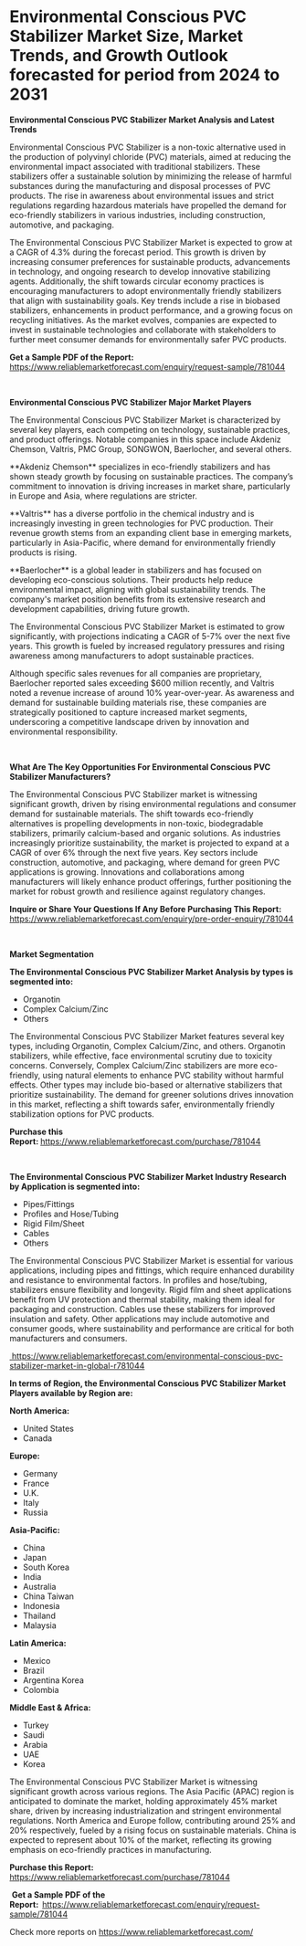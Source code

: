 <p><h1>Environmental Conscious PVC Stabilizer Market Size, Market Trends, and Growth Outlook forecasted for period from 2024 to 2031</h1></p><p><strong>Environmental Conscious PVC Stabilizer Market Analysis and Latest Trends</strong></p>
<p><p>Environmental Conscious PVC Stabilizer is a non-toxic alternative used in the production of polyvinyl chloride (PVC) materials, aimed at reducing the environmental impact associated with traditional stabilizers. These stabilizers offer a sustainable solution by minimizing the release of harmful substances during the manufacturing and disposal processes of PVC products. The rise in awareness about environmental issues and strict regulations regarding hazardous materials have propelled the demand for eco-friendly stabilizers in various industries, including construction, automotive, and packaging.</p><p>The Environmental Conscious PVC Stabilizer Market is expected to grow at a CAGR of 4.3% during the forecast period. This growth is driven by increasing consumer preferences for sustainable products, advancements in technology, and ongoing research to develop innovative stabilizing agents. Additionally, the shift towards circular economy practices is encouraging manufacturers to adopt environmentally friendly stabilizers that align with sustainability goals. Key trends include a rise in biobased stabilizers, enhancements in product performance, and a growing focus on recycling initiatives. As the market evolves, companies are expected to invest in sustainable technologies and collaborate with stakeholders to further meet consumer demands for environmentally safer PVC products.</p></p>
<p><strong>Get a Sample PDF of the Report:&nbsp;</strong> <a href="https://www.reliablemarketforecast.com/enquiry/request-sample/781044?utm_campaign=1832&utm_medium=2&utm_source=Github&utm_content=ia&utm_term=30122024&utm_id=environmental-conscious-pvc-stabilizer">https://www.reliablemarketforecast.com/enquiry/request-sample/781044</a></p>
<p>&nbsp;</p>
<p><strong>Environmental Conscious PVC Stabilizer Major Market Players</strong></p>
<p><p>The Environmental Conscious PVC Stabilizer Market is characterized by several key players, each competing on technology, sustainable practices, and product offerings. Notable companies in this space include Akdeniz Chemson, Valtris, PMC Group, SONGWON, Baerlocher, and several others.</p><p>**Akdeniz Chemson** specializes in eco-friendly stabilizers and has shown steady growth by focusing on sustainable practices. The company’s commitment to innovation is driving increases in market share, particularly in Europe and Asia, where regulations are stricter.</p><p>**Valtris** has a diverse portfolio in the chemical industry and is increasingly investing in green technologies for PVC production. Their revenue growth stems from an expanding client base in emerging markets, particularly in Asia-Pacific, where demand for environmentally friendly products is rising.</p><p>**Baerlocher** is a global leader in stabilizers and has focused on developing eco-conscious solutions. Their products help reduce environmental impact, aligning with global sustainability trends. The company's market position benefits from its extensive research and development capabilities, driving future growth.</p><p>The Environmental Conscious PVC Stabilizer Market is estimated to grow significantly, with projections indicating a CAGR of 5-7% over the next five years. This growth is fueled by increased regulatory pressures and rising awareness among manufacturers to adopt sustainable practices.</p><p>Although specific sales revenues for all companies are proprietary, Baerlocher reported sales exceeding $600 million recently, and Valtris noted a revenue increase of around 10% year-over-year. As awareness and demand for sustainable building materials rise, these companies are strategically positioned to capture increased market segments, underscoring a competitive landscape driven by innovation and environmental responsibility.</p></p>
<p>&nbsp;</p>
<p><strong>What Are The Key Opportunities For Environmental Conscious PVC Stabilizer Manufacturers?</strong></p>
<p><p>The Environmental Conscious PVC Stabilizer market is witnessing significant growth, driven by rising environmental regulations and consumer demand for sustainable materials. The shift towards eco-friendly alternatives is propelling developments in non-toxic, biodegradable stabilizers, primarily calcium-based and organic solutions. As industries increasingly prioritize sustainability, the market is projected to expand at a CAGR of over 6% through the next five years. Key sectors include construction, automotive, and packaging, where demand for green PVC applications is growing. Innovations and collaborations among manufacturers will likely enhance product offerings, further positioning the market for robust growth and resilience against regulatory changes.</p></p>
<p><strong>Inquire or Share Your Questions If Any Before Purchasing This Report:</strong> <a href="https://www.reliablemarketforecast.com/enquiry/pre-order-enquiry/781044?utm_campaign=1832&utm_medium=2&utm_source=Github&utm_content=ia&utm_term=30122024&utm_id=environmental-conscious-pvc-stabilizer">https://www.reliablemarketforecast.com/enquiry/pre-order-enquiry/781044</a></p>
<p>&nbsp;</p>
<p><strong>Market Segmentation</strong></p>
<p><strong>The Environmental Conscious PVC Stabilizer Market Analysis by types is segmented into:</strong></p>
<p><ul><li>Organotin</li><li>Complex Calcium/Zinc</li><li>Others</li></ul></p>
<p><p>The Environmental Conscious PVC Stabilizer Market features several key types, including Organotin, Complex Calcium/Zinc, and others. Organotin stabilizers, while effective, face environmental scrutiny due to toxicity concerns. Conversely, Complex Calcium/Zinc stabilizers are more eco-friendly, using natural elements to enhance PVC stability without harmful effects. Other types may include bio-based or alternative stabilizers that prioritize sustainability. The demand for greener solutions drives innovation in this market, reflecting a shift towards safer, environmentally friendly stabilization options for PVC products.</p></p>
<p><strong>Purchase this Report:&nbsp;</strong><a href="https://www.reliablemarketforecast.com/purchase/781044?utm_campaign=1832&utm_medium=2&utm_source=Github&utm_content=ia&utm_term=30122024&utm_id=environmental-conscious-pvc-stabilizer">https://www.reliablemarketforecast.com/purchase/781044</a></p>
<p>&nbsp;</p>
<p><strong>The Environmental Conscious PVC Stabilizer Market Industry Research by Application is segmented into:</strong></p>
<p><ul><li>Pipes/Fittings</li><li>Profiles and Hose/Tubing</li><li>Rigid Film/Sheet</li><li>Cables</li><li>Others</li></ul></p>
<p><p>The Environmental Conscious PVC Stabilizer Market is essential for various applications, including pipes and fittings, which require enhanced durability and resistance to environmental factors. In profiles and hose/tubing, stabilizers ensure flexibility and longevity. Rigid film and sheet applications benefit from UV protection and thermal stability, making them ideal for packaging and construction. Cables use these stabilizers for improved insulation and safety. Other applications may include automotive and consumer goods, where sustainability and performance are critical for both manufacturers and consumers.</p></p>
<p><a href="https://www.reliablemarketforecast.com/environmental-conscious-pvc-stabilizer-market-in-global-r781044?utm_campaign=1832&utm_medium=2&utm_source=Github&utm_content=ia&utm_term=30122024&utm_id=environmental-conscious-pvc-stabilizer">&nbsp;https://www.reliablemarketforecast.com/environmental-conscious-pvc-stabilizer-market-in-global-r781044</a></p>
<p><strong>In terms of Region, the Environmental Conscious PVC Stabilizer Market Players available by Region are:</strong></p>
<p>
    <p> <strong> North America: </strong>
        <ul>
            <li>United States</li>
            <li>Canada</li>
        </ul>
        </p> 
    <p> <strong> Europe: </strong>
        <ul>
            <li>Germany</li>
            <li>France</li>
            <li>U.K.</li>
            <li>Italy</li>
            <li>Russia</li>
        </ul>
        </p> 
    <p> <strong> Asia-Pacific: </strong>
        <ul>
            <li>China</li>
            <li>Japan</li>
            <li>South Korea</li>
            <li>India</li>
            <li>Australia</li>
            <li>China Taiwan</li>
            <li>Indonesia</li>
            <li>Thailand</li>
            <li>Malaysia</li>
        </ul>
        </p> 
    <p> <strong> Latin America: </strong>
        <ul>
            <li>Mexico</li>
            <li>Brazil</li>
            <li>Argentina Korea</li>
            <li>Colombia</li>
        </ul>
        </p> 
    <p> <strong> Middle East & Africa: </strong>
        <ul>
            <li>Turkey</li>
            <li>Saudi</li>
            <li>Arabia</li>
            <li>UAE</li>
            <li>Korea</li>
        </ul>
    </p>
    </p>
<p><p>The Environmental Conscious PVC Stabilizer Market is witnessing significant growth across various regions. The Asia Pacific (APAC) region is anticipated to dominate the market, holding approximately 45% market share, driven by increasing industrialization and stringent environmental regulations. North America and Europe follow, contributing around 25% and 20% respectively, fueled by a rising focus on sustainable materials. China is expected to represent about 10% of the market, reflecting its growing emphasis on eco-friendly practices in manufacturing.</p></p>
<p><strong>Purchase this Report: </strong><a href="https://www.reliablemarketforecast.com/purchase/781044?utm_campaign=1832&utm_medium=2&utm_source=Github&utm_content=ia&utm_term=30122024&utm_id=environmental-conscious-pvc-stabilizer">https://www.reliablemarketforecast.com/purchase/781044</a></p>
<p>&nbsp;<strong>Get a Sample PDF of the Report:&nbsp;&nbsp;</strong><a href="https://www.reliablemarketforecast.com/enquiry/request-sample/781044?utm_campaign=1832&utm_medium=2&utm_source=Github&utm_content=ia&utm_term=30122024&utm_id=environmental-conscious-pvc-stabilizer">https://www.reliablemarketforecast.com/enquiry/request-sample/781044</a></p>
<p><strong></strong></p>
<p>Check more reports on <a href="https://www.reliablemarketforecast.com/?utm_campaign=1832&utm_medium=2&utm_source=Github&utm_content=ia&utm_term=30122024&utm_id=environmental-conscious-pvc-stabilizer">https://www.reliablemarketforecast.com/</a></p>